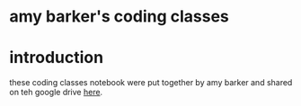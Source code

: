 amy barker's coding classes
===
# introduction
these coding classes notebook were put together by amy barker and shared on teh google drive [here](https://drive.google.com/drive/folders/1qael_G-SqQLCCq6f09MXEvazNlwaUuwv). 

